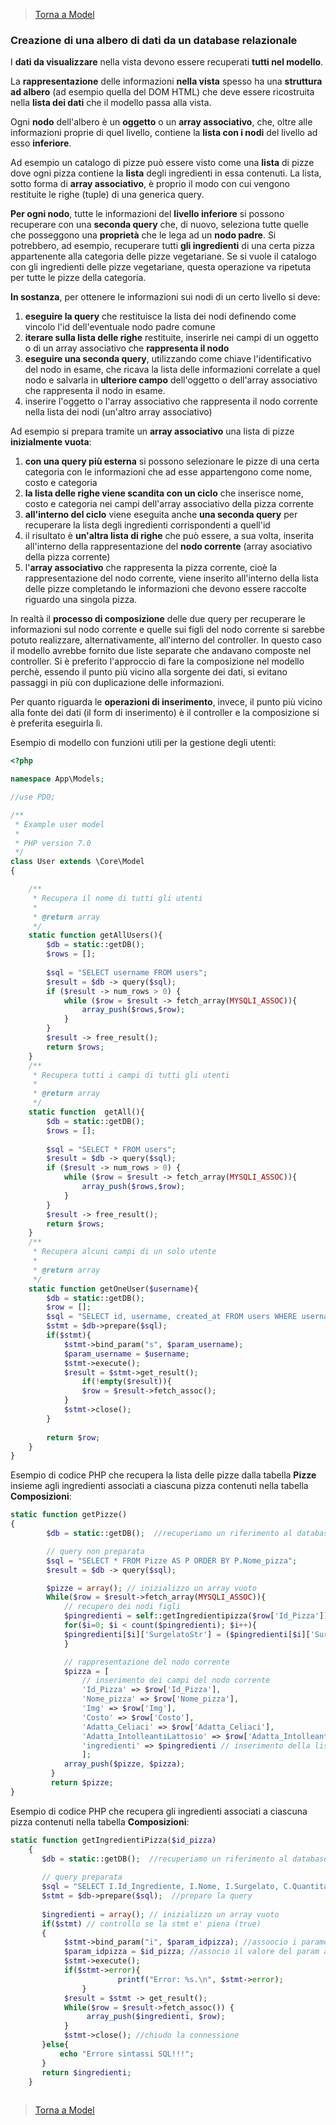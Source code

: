 >[Torna a Model](model.md) 

### **Creazione di una albero di dati da un database relazionale**

I **dati da visualizzare** nella vista devono essere recuperati **tutti nel modello**. 

La **rappresentazione** delle informazioni **nella vista** spesso ha una **struttura ad albero** (ad esempio quella del DOM HTML) che deve essere ricostruita nella **lista dei dati** che il modello passa alla vista. 

Ogni **nodo** dell'albero è un **oggetto** o un **array associativo**, che, oltre alle informazioni proprie di quel livello, contiene la **lista con i nodi** del livello ad esso **inferiore**. 

Ad esempio un catalogo di pizze può essere visto come una **lista** di pizze dove ogni pizza contiene la **lista** degli ingredienti in essa contenuti. La lista, sotto forma di **array associativo**, è proprio il modo con cui vengono restituite le righe (tuple) di una generica query.

**Per ogni nodo**, tutte le informazioni del **livello inferiore** si possono recuperare con una **seconda query** che, di nuovo, seleziona tutte quelle che posseggono una **proprietà** che le lega ad un **nodo padre**. Si potrebbero, ad esempio, recuperare tutti **gli ingredienti** di una certa pizza appartenente alla categoria delle pizze vegetariane. Se si vuole il catalogo con gli ingredienti delle pizze vegetariane, questa operazione va ripetuta per tutte le pizze della categoria.

**In sostanza**, per ottenere le informazioni sui nodi di un certo livello si deve:
1. **eseguire la query** che restituisce la lista dei nodi definendo come vincolo l'id dell'eventuale nodo padre comune 
2. **iterare sulla lista delle righe** restituite, inserirle nei campi di un oggetto o di un array associativo che **rappresenta il nodo**
3. **eseguire una seconda query**, utilizzando come chiave l'identificativo del nodo in esame, che ricava la lista delle informazioni correlate a quel nodo e salvarla in **ulteriore campo** dell'oggetto o dell'array associativo che rappresenta il nodo in esame.
4. inserire l'oggetto o l'array associativo che rappresenta il nodo corrente nella lista dei nodi (un'altro array associativo)

Ad esempio si prepara tramite un **array associativo** una lista di pizze **inizialmente vuota**:
1. **con una query più esterna** si possono selezionare le pizze di una certa categoria con le informazioni che ad esse appartengono come nome, costo e categoria
2. **la lista delle righe viene scandita con un ciclo** che inserisce nome, costo e categoria nei campi dell'array associativo della pizza corrente
3.  **all'interno del ciclo** viene eseguita anche **una seconda query** per recuperare la lista degli ingredienti corrispondenti a quell'id
4. il risultato è **un'altra lista di righe** che può essere, a sua volta, inserita all'interno della rappresentazione del **nodo corrente** (array asociativo della pizza corrente) 
5. l'**array associativo** che rappresenta la pizza corrente, cioè la rappresentazione del nodo corrente, viene inserito all'interno della lista delle pizze completando le informazioni che devono essere raccolte riguardo una singola pizza.

In realtà il **processo di composizione** delle due query per recuperare le informazioni sul nodo corrente e quelle sui figli del nodo corrente si sarebbe potuto realizzare, alternativamente, all'interno del controller. In questo caso il modello avrebbe fornito due liste separate che andavano composte nel controller. Si è preferito l'approccio di fare la composizione nel modello perchè, essendo il punto più vicino alla sorgente dei dati, si evitano passaggi in più con duplicazione delle informazioni.

Per quanto riguarda le **operazioni di inserimento**, invece, il punto più vicino alla fonte dei dati (il form di inserimento) è il controller e la composizione si è preferita eseguirla lì.

Esempio di modello con funzioni utili per la gestione degli utenti:
```PHP 
<?php

namespace App\Models;

//use PDO;

/**
 * Example user model
 *
 * PHP version 7.0
 */
class User extends \Core\Model
{

    /**
     * Recupera il nome di tutti gli utenti
     *
     * @return array
     */
    static function getAllUsers(){
        $db = static::getDB();
        $rows = [];
        
        $sql = "SELECT username FROM users";
        $result = $db -> query($sql);
        if ($result -> num_rows > 0) {
            while ($row = $result -> fetch_array(MYSQLI_ASSOC)){
                array_push($rows,$row);
            }
        }
        $result -> free_result();
        return $rows;
    }
    /**
     * Recupera tutti i campi di tutti gli utenti
     *
     * @return array
     */
    static function  getAll(){
        $db = static::getDB();
        $rows = [];
        
        $sql = "SELECT * FROM users";
        $result = $db -> query($sql);
        if ($result -> num_rows > 0) {
            while ($row = $result -> fetch_array(MYSQLI_ASSOC)){
                array_push($rows,$row);
            }
        }
        $result -> free_result();
        return $rows;
    }
    /**
     * Recupera alcuni campi di un solo utente
     *
     * @return array
     */
    static function getOneUser($username){
        $db = static::getDB();
    	$row = [];
        $sql = "SELECT id, username, created_at FROM users WHERE username = ?";
        $stmt = $db->prepare($sql);
        if($stmt){
    		$stmt->bind_param("s", $param_username);
    		$param_username = $username; 
    		$stmt->execute();
    		$result = $stmt->get_result(); 
    	    	if(!empty($result)){ 
    			$row = $result->fetch_assoc();
    		}
    		$stmt->close();
    	}
    	
        return $row;
    }
}
```
Esempio di codice PHP che recupera la lista delle pizze dalla tabella **Pizze** insieme agli ingredienti associati a ciascuna pizza contenuti nella tabella **Composizioni**:

```PHP 
static function getPizze()
{
	    $db = static::getDB();  //recuperiamo un riferimento al database

	    // query non preparata
	    $sql = "SELECT * FROM Pizze AS P ORDER BY P.Nome_pizza"; 
	    $result = $db -> query($sql);

	    $pizze = array(); // inizializzo un array vuoto
	    While($row = $result->fetch_array(MYSQLI_ASSOC)){
		    // recupero dei nodi figli
		    $pingredienti = self::getIngredientipizza($row['Id_Pizza']);
		    for($i=0; $i < count($pingredienti); $i++){
			$pingredienti[$i]['SurgelatoStr'] = ($pingredienti[$i]['Surgelato'])? "Si": "No";
		    }

		    // rappresentazione del nodo corrente
		    $pizza = [
				// inserimento dei campi del nodo corrente
				'Id_Pizza' => $row['Id_Pizza'],
				'Nome_pizza' => $row['Nome_pizza'],
				'Img' => $row['Img'],
				'Costo' => $row['Costo'],
				'Adatta_Celiaci' => $row['Adatta_Celiaci'],
				'Adatta_IntolleantiLattosio' => $row['Adatta_IntolleantiLattosio'],
				'ingredienti' => $pingredienti // inserimento della lista dei nodi figli
			    ];
		    array_push($pizze, $pizza);
	     }
	     return $pizze; 
}
```
Esempio di codice PHP che recupera gli ingredienti associati a ciascuna pizza contenuti nella tabella **Composizioni**:
```PHP 
static function getIngredientiPizza($id_pizza)
    {
	   $db = static::getDB();  //recuperiamo un riferimento al database
	   
	   // query preparata
	   $sql = "SELECT I.Id_Ingrediente, I.Nome, I.Surgelato, C.Quantita, C.Id_Composizione FROM Composizioni AS C, Ingredienti AS I  WHERE C.Id_Pizza = ? AND C.Id_Ingrediente = I.Id_Ingrediente;"; //query da preparare
	   $stmt = $db->prepare($sql);  //preparo la query
	   
	   $ingredienti = array(); // inizializzo un array vuoto
	   if($stmt) // controllo se la stmt e' piena (true)
	   {
			$stmt->bind_param("i", $param_idpizza); //assoocio i parametri da input ai ? della query preparata
			$param_idpizza = $id_pizza; //associo il valore del param al valore passato alla funzione $id_pizza
			$stmt->execute();
			if($stmt->error){
                		printf("Error: %s.\n", $stmt->error);
           		}
			$result = $stmt -> get_result();
			While($row = $result->fetch_assoc()) {
			     array_push($ingredienti, $row);
			}
			$stmt->close(); //chiudo la connessione
	   }else{
	       echo "Errore sintassi SQL!!!";
	   }
	   return $ingredienti; 
	}
	
```

    
>[Torna a Model](model.md) 
